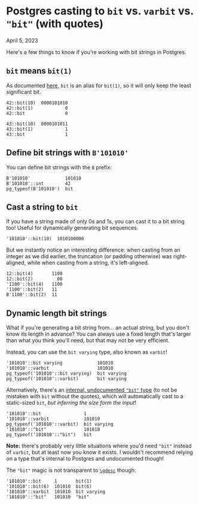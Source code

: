 # Postgres casting to `bit` vs. `varbit` vs. `"bit"` (with quotes)
April 5, 2023

Here's a few things to know if you're working with bit strings in
Postgres.

## `bit` means `bit(1)`

As documented [here](https://www.postgresql.org/docs/8.0/functions-bitstring.html),
`bit` is an alias for `bit(1)`, so it will only keep the least
significant bit.

```
42::bit(10)  0000101010
42::bit(1)            0
42::bit               0

43::bit(10)  0000101011
43::bit(1)            1
43::bit               1
```

## Define bit strings with `B'101010'`

You can define bit strings with the `B` prefix:

```
B'101010'             101010
B'101010'::int        42
pg_typeof(B'101010')  bit
```

## Cast a string to `bit`

If you have a string made of only 0s and 1s, you can cast it to a bit
string too! Useful for dynamically generating bit sequences.

```
'101010'::bit(10)  1010100000
```

But we instantly notice an interesting difference: when casting from an
integer as we did earlier, the truncation (or padding otherwise) was
right-aligned, while when casting from a string, it's left-aligned.

```
12::bit(4)       1100
12::bit(2)         00
'1100'::bit(4)   1100
'1100'::bit(2)   11
B'1100'::bit(2)  11
```

## Dynamic length bit strings

What if you're generating a bit string from... an actual string, but you
don't know its length in advance? You can always use a fixed length
that's larger than what you think you'll need, but that may not be very
efficient.

Instead, you can use the `bit varying` type, also known as `varbit`!

```
'101010'::bit varying             101010
'101010'::varbit                  101010
pg_typeof('101010'::bit varying)  bit varying
pg_typeof('101010'::varbit)       bit varying
```

Alternatively, there's an [internal, undocumented `"bit"` type](https://dba.stackexchange.com/a/204838/240451)
(to not be mistaken with `bit` without the quotes), which will
automatically cast to a static-sized `bit`, _but inferring the size form
the input_!

```
'101010'::bit                1
'101010'::varbit             101010
pg_typeof('101010'::varbit)  bit varying
'101010'::"bit"              101010
pg_typeof('101010'::"bit")   bit
```

<div class="note">

**Note:** there's probably very little situations where you'd need
`"bit"` instead of `varbit`, but at least now you know it exists. I
wouldn't recommend relying on a type that's internal to Postgres and
undocumented though!

</div>

The `"bit"` magic is not transparent to [`\gdesc`](https://www.postgresql.org/docs/current/app-psql.html)
though:

```
'101010'::bit     1       bit(1)
'101010'::bit(6)  101010  bit(6)
'101010'::varbit  101010  bit varying
'101010'::"bit"   101010  "bit"
```



